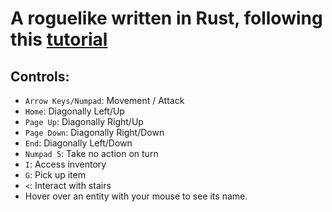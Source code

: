 # A roguelike written in Rust, following this [tutorial](https://tomassedovic.github.io/roguelike-tutorial/)

## Controls:
 * ```Arrow Keys/Numpad```: Movement / Attack
 * ```Home```: Diagonally Left/Up
 * ```Page Up```: Diagonally Right/Up
 * ```Page Down```: Diagonally Right/Down
 * ```End```: Diagonally Left/Down
 * ```Numpad 5```: Take no action on turn
 * ```I```: Access inventory
 * ```G```: Pick up item 
 * ```<```: Interact with stairs
 * Hover over an entity with your mouse to see its name.